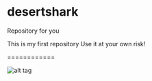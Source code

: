 desertshark
===========

Repository for you

This is my first repository
Use it at your own risk!

============

![alt tag](http://hqwide.com/wallpapers/l/1366x768/62/tamako_market_kitashirakawa_anko_1366x768_61897.jpg)
